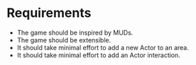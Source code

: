 Requirements
============

  * The game should be inspired by MUDs.
  * The game should be extensible.
  * It should take minimal effort to add a new Actor to an area.
  * It should take minimal effort to add an Actor interaction.
